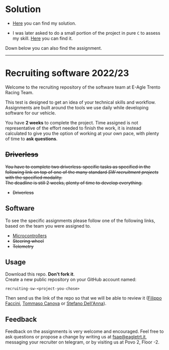 # Solution

- [Here](./solution/arduino_ide/readme.md) you can find my solution.

- I was later asked to do a small portion of the project in pure `C` to assess my skill. [Here](./solution/stm32_cube_mx/readme.md) you can find it.

Down below you can also find the assignment.

---

# Recruiting software 2022/23

Welcome to the recruiting repository of the software team at E-Agle Trento Racing Team.

This test is designed to get an idea of your technical skills and workflow. Assignments are built around the tools we use daily while developing software for our vehicle.

You have **2 weeks** to complete the project. Time assigned is not representative of the effort needed to finish the work, it is instead calculated to give you the option of working at your own pace, with plenty of time to **ask questions**.

## ~~Driverless~~

~~You have to complete two driverless-specific tasks as specified in the following link on top of one of the many standard *SW recruitment projects* with the specified modality.  
The deadline is still 2 weeks, plenty of time to develop everything.~~

- ~~Driverless~~

## Software

To see the specific assignments please follow one of the following links, based on the team you were assigned to.

- [Microcontrollers](./microcontrollers/readme.md)
- ~~Steering wheel~~
- ~~Telemetry~~

## Usage

Download this repo. **Don't fork it**.  
Create a new public repository on your GitHub account named:

~~~text
recruiting-sw-<project-you-chose>
~~~

Then send us the link of the repo so that we will be able to review it
 ([Filippo Faccini](https://github.com/Pippo98), [Tommaso Canova](https://github.com/cannox227) or [Stefano Dell'Anna](https://github.com/Stedll)).

## Feedback

Feedback on the assignments is very welcome and encouraged. Feel free to ask questions or propose a change by writing us at fsae@eagletrt.it, messaging your recruiter on telegram, or by visiting us at Povo 2, Floor -2.